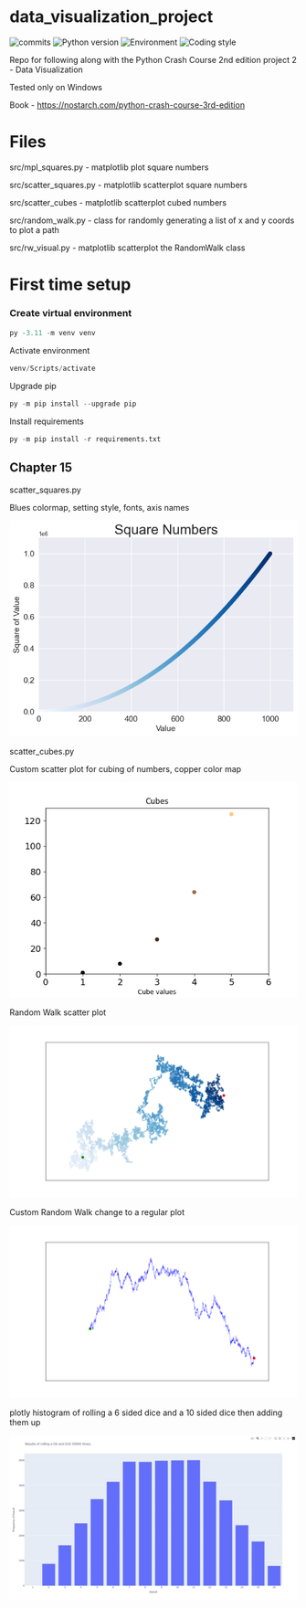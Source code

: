 # data_visualization_project

![commits](https://badgen.net/github/commits/davidtwynn/data_visualization_project?icon=github&color=blue)
![Python version](https://img.shields.io/badge/python%20version-3.11-good)
![Environment](https://img.shields.io/badge/Environment-Windows-blue)
![Coding style](https://img.shields.io/badge/code%20style-black-000000.svg)

Repo for following along with the Python Crash Course 2nd edition project 2 - Data Visualization

Tested only on Windows

Book - https://nostarch.com/python-crash-course-3rd-edition

# Files

src/mpl_squares.py - matplotlib plot square numbers

src/scatter_squares.py - matplotlib scatterplot square numbers

src/scatter_cubes - matplotlib scatterplot cubed numbers

src/random_walk.py - class for randomly generating a list of x and y coords to plot a path

src/rw_visual.py - matplotlib scatterplot the RandomWalk class

# First time setup

### Create virtual environment

```python
py -3.11 -m venv venv
```

Activate environment

```python
venv/Scripts/activate
```

Upgrade pip

```python
py -m pip install --upgrade pip
```

Install requirements

```python
py -m pip install -r requirements.txt
```

## Chapter 15

scatter_squares.py

Blues colormap, setting style, fonts, axis names

!["Squares plot"](images/squares_plot.png?raw=True)

scatter_cubes.py

Custom scatter plot for cubing of numbers, copper color map

!["Cubes plot"](images/cubes_plot.png?raw=True)

Random Walk scatter plot

!["RW Walk scatter plot"](images/rw_visual.png?raw=True)

Custom Random Walk change to a regular plot

!["Custom RW Walk scatter plot"](images/custom_rw_visual.png?raw=True)

plotly histogram of rolling a 6 sided dice and a 10 sided dice then adding them up

![plotly histogram](images/d6_d10.jpg)

